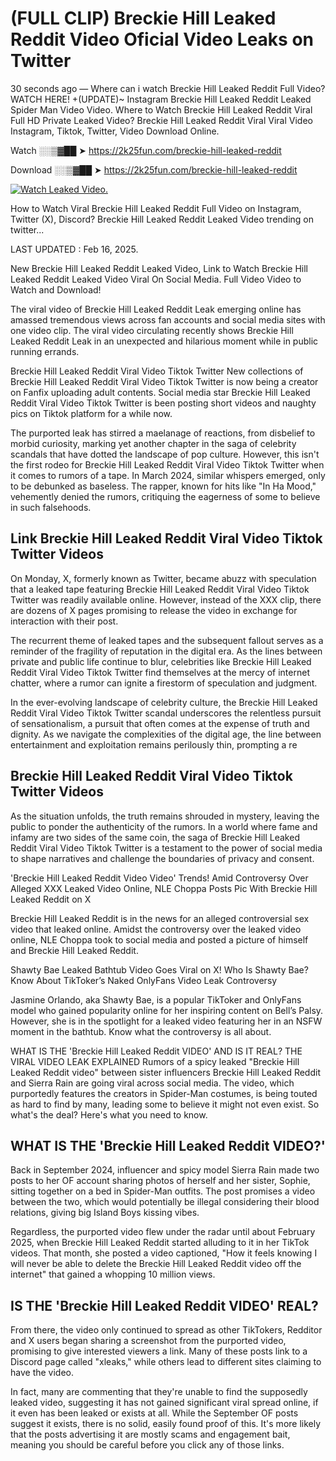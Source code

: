 # (FULL CLIP) Breckie Hill Leaked Reddit Video Oficial Video Leaks on Twitter

30 seconds ago — Where can i watch Breckie Hill Leaked Reddit Full Video? WATCH HERE! +(UPDATE)~ Instagram Breckie Hill Leaked Reddit Leaked Spider Man Video Video. Where to Watch Breckie Hill Leaked Reddit Viral Full HD Private Leaked Video? Breckie Hill Leaked Reddit Viral Viral Video Instagram, Tiktok, Twitter, Video Download Online.

Watch ░░▒▓██ ➤ https://2k25fun.com/breckie-hill-leaked-reddit

Download ░░▒▓██ ➤ https://2k25fun.com/breckie-hill-leaked-reddit

[![Watch Leaked Video.](https://miro.medium.com/v2/resize:fit:828/format:webp/1*cilzJN44JGOrTw9NJCrNHA.gif "Watch Leaked Video")](https://2k25fun.com/breckie-hill-leaked-reddit)

How to Watch Viral Breckie Hill Leaked Reddit Full Video on Instagram, Twitter (X), Discord? Breckie Hill Leaked Reddit Leaked Video trending on twitter...

LAST UPDATED : Feb 16, 2025.

New Breckie Hill Leaked Reddit Leaked Video, Link to Watch Breckie Hill Leaked Reddit Leaked Video Viral On Social Media. Full Video Video to Watch and Download!

The viral video of Breckie Hill Leaked Reddit Leak emerging online has amassed tremendous views across fan accounts and social media sites with one video clip. The viral video circulating recently shows Breckie Hill Leaked Reddit Leak in an unexpected and hilarious moment while in public running errands.

Breckie Hill Leaked Reddit Viral Video Tiktok Twitter New collections of Breckie Hill Leaked Reddit Viral Video Tiktok Twitter is now being a creator on Fanfix uploading adult contents. Social media star Breckie Hill Leaked Reddit Viral Video Tiktok Twitter is been posting short videos and naughty pics on Tiktok platform for a while now.

The purported leak has stirred a maelanage of reactions, from disbelief to morbid curiosity, marking yet another chapter in the saga of celebrity scandals that have dotted the landscape of pop culture. However, this isn't the first rodeo for Breckie Hill Leaked Reddit Viral Video Tiktok Twitter when it comes to rumors of a tape. In March 2024, similar whispers emerged, only to be debunked as baseless. The rapper, known for hits like "In Ha Mood," vehemently denied the rumors, critiquing the eagerness of some to believe in such falsehoods.

## Link Breckie Hill Leaked Reddit Viral Video Tiktok Twitter Videos

On Monday, X, formerly known as Twitter, became abuzz with speculation that a leaked tape featuring Breckie Hill Leaked Reddit Viral Video Tiktok Twitter was readily available online. However, instead of the XXX clip, there are dozens of X pages promising to release the video in exchange for interaction with their post.

The recurrent theme of leaked tapes and the subsequent fallout serves as a reminder of the fragility of reputation in the digital era. As the lines between private and public life continue to blur, celebrities like Breckie Hill Leaked Reddit Viral Video Tiktok Twitter find themselves at the mercy of internet chatter, where a rumor can ignite a firestorm of speculation and judgment.

In the ever-evolving landscape of celebrity culture, the Breckie Hill Leaked Reddit Viral Video Tiktok Twitter scandal underscores the relentless pursuit of sensationalism, a pursuit that often comes at the expense of truth and dignity. As we navigate the complexities of the digital age, the line between entertainment and exploitation remains perilously thin, prompting a re

##  Breckie Hill Leaked Reddit Viral Video Tiktok Twitter Videos

As the situation unfolds, the truth remains shrouded in mystery, leaving the public to ponder the authenticity of the rumors. In a world where fame and infamy are two sides of the same coin, the saga of Breckie Hill Leaked Reddit Viral Video Tiktok Twitter is a testament to the power of social media to shape narratives and challenge the boundaries of privacy and consent.

'Breckie Hill Leaked Reddit Video Video' Trends! Amid Controversy Over Alleged XXX Leaked Video Online, NLE Choppa Posts Pic With Breckie Hill Leaked Reddit on X

Breckie Hill Leaked Reddit is in the news for an alleged controversial sex video that leaked online. Amidst the controversy over the leaked video online, NLE Choppa took to social media and posted a picture of himself and Breckie Hill Leaked Reddit.

Shawty Bae Leaked Bathtub Video Goes Viral on X! Who Is Shawty Bae? Know About TikToker’s Naked OnlyFans Video Leak Controversy

Jasmine Orlando, aka Shawty Bae, is a popular TikToker and OnlyFans model who gained popularity online for her inspiring content on Bell’s Palsy. However, she is in the spotlight for a leaked video featuring her in an NSFW moment in the bathtub. Know what the controversy is all about.

WHAT IS THE 'Breckie Hill Leaked Reddit VIDEO' AND IS IT REAL? THE VIRAL VIDEO LEAK EXPLAINED Rumors of a spicy leaked "Breckie Hill Leaked Reddit video" between sister influencers Breckie Hill Leaked Reddit and Sierra Rain are going viral across social media. The video, which purportedly features the creators in Spider-Man costumes, is being touted as hard to find by many, leading some to believe it might not even exist. So what's the deal? Here's what you need to know.

## WHAT IS THE 'Breckie Hill Leaked Reddit VIDEO?'

Back in September 2024, influencer and spicy model Sierra Rain made two posts to her OF account sharing photos of herself and her sister, Sophie, sitting together on a bed in Spider-Man outfits. The post promises a video between the two, which would potentially be illegal considering their blood relations, giving big Island Boys kissing vibes.

Regardless, the purported video flew under the radar until about February 2025, when Breckie Hill Leaked Reddit started alluding to it in her TikTok videos. That month, she posted a video captioned, "How it feels knowing I will never be able to delete the Breckie Hill Leaked Reddit video off the internet" that gained a whopping 10 million views.

## IS THE 'Breckie Hill Leaked Reddit VIDEO' REAL?

From there, the video only continued to spread as other TikTokers, Redditor and X users began sharing a screenshot from the purported video, promising to give interested viewers a link. Many of these posts link to a Discord page called "xleaks," while others lead to different sites claiming to have the video.

In fact, many are commenting that they're unable to find the supposedly leaked video, suggesting it has not gained significant viral spread online, if it even has been leaked or exists at all. While the September OF posts suggest it exists, there is no solid, easily found proof of this. It's more likely that the posts advertising it are mostly scams and engagement bait, meaning you should be careful before you click any of those links.
